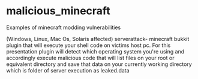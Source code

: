 # malicious_minecraft
Examples of minecraft modding vulnerabilities

(Windows, Linux, Mac Os, Solaris affected)
serverattack- minecraft bukkit plugin that will execute your shell code on victims host pc.
              For this presentation plugin will detect which operating system you're
              using and accordingly execute malicious code that will list files
              on your root or equivalent directory and save that data on your 
              currently working directory which is folder of server execution as leaked.data
